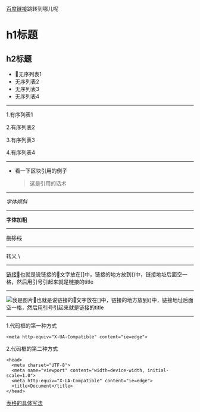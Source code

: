 [百度链接](http://www.baidu.com)跳转到哪儿呢
# h1标题
## h2标题


* 无序列表1
* 无序列表2
* 无序列表3
* 无序列表4
- - -
1.有序列表1

2.有序列表2

3.有序列表3

4.有序列表4
- - -
* 看一下区块引用的例子
  >这是引用的话术
- - -
*字体倾斜*
- - -
**字体加粗**
- - -
~~删除线~~
- - -
转义
\\
- - -
[链接](http://www.baidu.com '这是链接标题')也就是说链接的文字放在[]中，链接的地方放到()中，链接地址后面空一格，然后用引号引起来就是链接的title
- - -
![我是图片](http://files.cnblogs.com/files/liyunhua/ctrip.gif 'vscode 终端快捷方式')也就是说链接的文字放在[]中，链接的地方放到()中，链接地址后面空一格，然后用引号引起来就是链接的title
- - -
1.代码框的第一种方式

`<meta http-equiv="X-UA-Compatible" content="ie=edge">`

2.代码框的第二种方式
```
<head>
  <meta charset="UTF-8">
  <meta name="viewport" content="width=device-width, initial-scale=1.0">
  <meta http-equiv="X-UA-Compatible" content="ie=edge">
  <title>Document</title>
</head>
```
[表格的具体写法](https://www.cnblogs.com/liugang-vip/p/6337580.html)